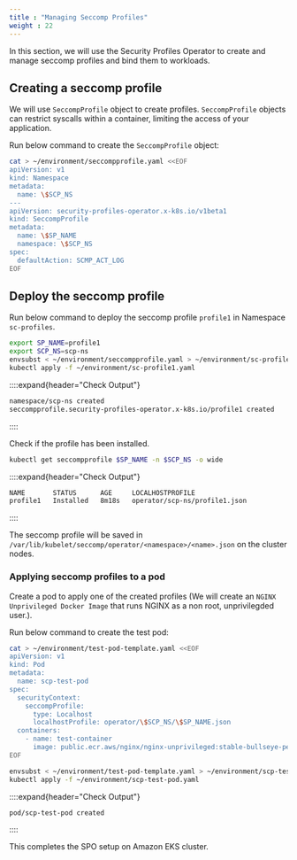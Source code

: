```yaml
---
title : "Managing Seccomp Profiles"
weight : 22
---
```


In this section, we will use the Security Profiles Operator to create and manage seccomp profiles and bind them to workloads.

## Creating a seccomp profile ##

We will use `SeccompProfile` object to create profiles. `SeccompProfile` objects can restrict syscalls within a container, limiting the access of your application.

Run below command to create the `SeccompProfile` object:

```bash
cat > ~/environment/seccompprofile.yaml <<EOF
apiVersion: v1
kind: Namespace
metadata:
  name: \$SCP_NS
---
apiVersion: security-profiles-operator.x-k8s.io/v1beta1
kind: SeccompProfile
metadata:
  name: \$SP_NAME
  namespace: \$SCP_NS
spec:
  defaultAction: SCMP_ACT_LOG
EOF
```

## Deploy the seccomp profile

Run below command to deploy the seccomp profile `profile1` in Namespace `sc-profiles`.

```bash
export SP_NAME=profile1
export SCP_NS=scp-ns
envsubst < ~/environment/seccompprofile.yaml > ~/environment/sc-profile1.yaml
kubectl apply -f ~/environment/sc-profile1.yaml
```

::::expand{header="Check Output"}
```bash
namespace/scp-ns created
seccompprofile.security-profiles-operator.x-k8s.io/profile1 created
```
::::

Check if the profile has been installed.

```bash
kubectl get seccompprofile $SP_NAME -n $SCP_NS -o wide
```

::::expand{header="Check Output"}
```bash
NAME       STATUS      AGE     LOCALHOSTPROFILE
profile1   Installed   8m18s   operator/scp-ns/profile1.json
```
::::

The seccomp profile will be saved in `/var/lib/kubelet/seccomp/operator/<namespace>/<name>.json` on the cluster nodes.

### Applying seccomp profiles to a pod ###

Create a pod to apply one of the created profiles (We will create an `NGINX Unprivileged Docker Image` that runs NGINX as a non root, unprivilegded user.).

Run below command to create the test pod:

```bash
cat > ~/environment/test-pod-template.yaml <<EOF
apiVersion: v1
kind: Pod
metadata:
  name: scp-test-pod
spec:
  securityContext:
    seccompProfile:
      type: Localhost
      localhostProfile: operator/\$SCP_NS/\$SP_NAME.json
  containers:
    - name: test-container
      image: public.ecr.aws/nginx/nginx-unprivileged:stable-bullseye-perl
EOF
```

```bash
envsubst < ~/environment/test-pod-template.yaml > ~/environment/scp-test-pod.yaml
kubectl apply -f ~/environment/scp-test-pod.yaml
```

::::expand{header="Check Output"}
```bash
pod/scp-test-pod created
```
::::








This completes the SPO setup on Amazon EKS cluster.


